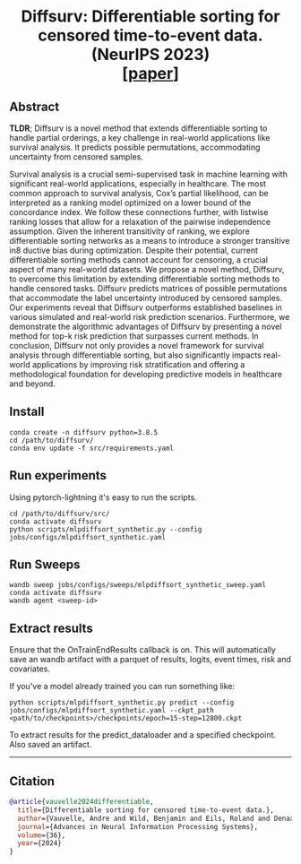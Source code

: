 <h1 align='center'>Diffsurv: Differentiable sorting for censored time-to-event data. <br> (NeurIPS 2023)<br>
    [<a href="https://proceedings.neurips.cc/paper_files/paper/2023/file/d1a25d7e93f06cb422b3a74a0aa3bf3f-Paper-Conference.pdf">paper</a>] </h1>

## Abstract

**TLDR**; Diffsurv is a novel method that extends differentiable sorting to handle partial orderings, a key challenge in real-world applications like survival analysis. It predicts possible permutations, accommodating uncertainty from censored samples.

Survival analysis is a crucial semi-supervised task in machine learning with significant real-world applications, especially in healthcare. The most common approach to survival analysis, Cox’s partial likelihood, can be interpreted as a ranking model optimized on a lower bound of the concordance index. We follow these connections further, with listwise ranking losses that allow for a relaxation of the pairwise independence assumption. Given the inherent transitivity of ranking, we explore differentiable sorting networks as a means to introduce a stronger transitive in8 ductive bias during optimization. Despite their potential, current differentiable sorting methods cannot account for censoring, a crucial aspect of many real-world datasets. We propose a novel method, Diffsurv, to overcome this limitation by extending differentiable sorting methods to handle censored tasks. Diffsurv predicts matrices of possible permutations that accommodate the label uncertainty introduced by censored samples. Our experiments reveal that Diffsurv outperforms established baselines in various simulated and real-world risk prediction scenarios. Furthermore, we demonstrate the algorithmic advantages of Diffsurv by presenting a novel method for top-k risk prediction that surpasses current methods. In conclusion, Diffsurv not only provides a novel framework for survival analysis through differentiable sorting, but also significantly impacts real-world applications by improving risk stratification and offering a methodological foundation for developing predictive models in healthcare and beyond.


## Install
```{bash}
conda create -n diffsurv python=3.8.5
cd /path/to/diffsurv/
conda env update -f src/requirements.yaml
```

## Run experiments

Using pytorch-lightning it's easy to run the scripts.

```{bash}
cd /path/to/diffsurv/src/
conda activate diffsurv
python scripts/mlpdiffsort_synthetic.py --config jobs/configs/mlpdiffsort_synthetic.yaml
```

## Run Sweeps

```{bash}
wandb sweep jobs/configs/sweeps/mlpdiffsort_synthetic_sweep.yaml
conda activate diffsurv
wandb agent <sweep-id>
```

## Extract results
Ensure that the OnTrainEndResults callback is on. This will automatically save an wandb artifact with a parquet of results, logits, event times, risk and covariates.

If you've a model already trained you can run something like:
```{bash}
python scripts/mlpdiffsort_synthetic.py predict --config jobs/configs/mlpdiffsort_synthetic.yaml --ckpt_path <path/to/checkpoints>/checkpoints/epoch=15-step=12800.ckpt
```

To extract results for the predict_dataloader and a specified checkpoint. Also saved an artifact.

-----

## Citation
```bibtex
@article{vauvelle2024differentiable,
  title={Differentiable sorting for censored time-to-event data.},
  author={Vauvelle, Andre and Wild, Benjamin and Eils, Roland and Denaxas, Spiros},
  journal={Advances in Neural Information Processing Systems},
  volume={36},
  year={2024}
}
```


